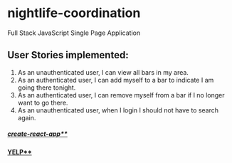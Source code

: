 # nightlife-coordination
Full Stack JavaScript Single Page Application

## User Stories implemented:
1. As an unauthenticated user, I can view all bars in my area.
2. As an authenticated user, I can add myself to a bar to indicate I am going there tonight.
3. As an authenticated user, I can remove myself from a bar if I no longer want to go there.
4. As an unauthenticated user, when I login I should not have to search again.
##### [create-react-app**](https://github.com/facebookincubator/create-react-app)
#### [YELP**](https://www.yelp.com/developers/documentation/v3)
